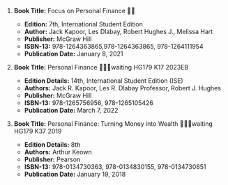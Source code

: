 1. **Book Title:** Focus on Personal Finance 📒🚫
   - **Edition:** 7th, International Student Edition
   - **Author:** Jack Kapoor, Les Dlabay, Robert Hughes J., Melissa Hart
   - **Publisher:** McGraw Hill
   - **ISBN-13:** 978-1264363865,978-1264363865, 978-1264111954
   - **Publication Date:** January 8, 2021

2. **Book Title:** Personal Finance 📒🔐🚫waiting HG179 K17 2023EB
   - **Edition Details:** 14th, International Student Edition (ISE)
   - **Authors:** Jack R. Kapoor, Les R. Dlabay Professor, Robert J. Hughes
   - **Publisher:** McGraw Hill
   - **ISBN-13:** 978-1265756956, 978-1265105426
   - **Publication Date:** March 7, 2022

3. **Book Title:** Personal Finance: Turning Money into Wealth 📒🔐🚫waiting HG179 K37 2019
   - **Edition Details:** 8th
   - **Authors:** Arthur Keown
   - **Publisher:** Pearson
   - **ISBN-13:** 978-0134730363, 978-0134830155, 978-0134730851
   - **Publication Date:** January 19, 2018
